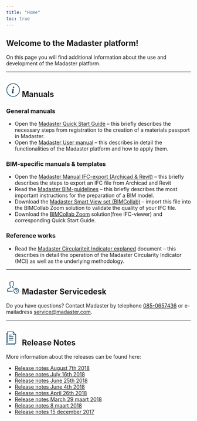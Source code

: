 ```yaml
---
title: "Home"
toc: true
---
```


## Welcome to the Madaster platform!
On this page you will find additional information about the use and development of the Madaster platform.

<hr/>

## <img alt="Help" height="38" src="/assets/images/767.svg" width="38"> Manuals

### General manuals

 * Open the <a href="https://www.madaster.com/download_file/view/774">Madaster Quick Start Guide</a> – this briefly describes the necessary steps from registration to the creation of a materials passport in Madaster.
 * Open the <a href="http://www.madaster.com/download_file/479/0">Madaster User manual</a> – this describes in detail the functionalities of the Madaster platform and how to apply them.&nbsp;

### BIM-specific manuals & templates

 * Open the <a href="https://www.madaster.com/download_file/view/765">Madaster Manual IFC-export (Archicad & Revit)</a> – this briefly describes the steps to export an IFC file from Archicad and Revit
 * Read the <a href="https://www.madaster.com/download_file/view/773">Madaster BIM-guidelines</a> – this briefly describes the most important instructions for the preparation of a BIM model.
 * Download the <a href="http://www.bimcollab.com/en/Support/Support/Downloads/BIMcollab-ZOOM">Madaster Smart View set (BIMCollab)</a> – import this file into the BIMCollab Zoom solution to validate the quality of your IFC file.
 * Download the <a href="http://www.bimcollab.com/en/Support/Support/Downloads/BIMcollab-ZOOM">BIMCollab Zoom</a> solution(free IFC-viewer) and corresponding Quick Start Guide.

### Reference works

 * Read the <a href="https://www.madaster.com/download_file/view/772">Madaster Circulariteit Indicator explaned</a> document – this describes in detail the operation of the Madaster Circularity Indicator (MCI) as well as the underlying methodology.
 
<hr/>

## <img alt="Servicedesk" height="38" src="/assets/images/771.svg" width="38"> Madaster Servicedesk
Do you have questions? Contact Madaster by telephone [085-0657436](tel:+31850657436) or e-mailadress <a href="mailto:service@madaster.com">service@madaster.com</a>.

<hr/>

## <img alt="Documentsingle" height="38" src="/assets/images/770.svg" width="38"> Release Notes

More information about the releases can be found here:

* <a href="https://www.madaster.com/download_file/view/763" target="_blank">Release notes August 7th 2018</a>
* <a href="https://www.madaster.com/download_file/view/715" target="_blank">Release notes July 16th 2018</a>
* <a href="https://www.madaster.com/download_file/view/672" target="_blank">Release notes June 25th 2018</a>
* <a href="https://www.madaster.com/download_file/view/612" target="_blank">Release notes June 4th 2018</a>
* <a href="https://www.madaster.com/download_file/view/552" target="_blank">Release notes April 26th&nbsp;2018</a>
* <a href="https://www.madaster.com/download_file/view/505" target="_blank">Release notes March 29 maart 2018</a>
* <a href="https://www.madaster.com/download_file/view/508" target="_blank">Release notes 8 maart 2018</a>
* <a href="https://www.madaster.com/download_file/view/506" target="_blank">Release notes 15 december 2017</a>
